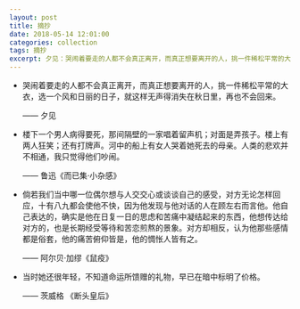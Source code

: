 ```yaml
---
layout: post
title: 摘抄
date: 2018-05-14 12:01:00
categories: collection
tags: 摘抄
excerpt: 夕见：哭闹着要走的人都不会真正离开，而真正想要离开的人，挑一件稀松平常的大衣，选一个风和日丽的日子，就这样无声得消失在秋日里，再也不会回来。 鲁迅《而已集·小杂感》：楼下一个男人病得要死，那间隔壁的一家唱着留声机；对面是弄孩子。楼上有两人狂笑；还有打牌声。河中的船上有女人哭着她死去的母亲。人类的悲欢并不相通，我只觉得他们吵闹...
---
```


- 哭闹着要走的人都不会真正离开，而真正想要离开的人，挑一件稀松平常的大衣，选一个风和日丽的日子，就这样无声得消失在秋日里，再也不会回来。

    —— 夕见

- 楼下一个男人病得要死，那间隔壁的一家唱着留声机；对面是弄孩子。楼上有两人狂笑；还有打牌声。河中的船上有女人哭着她死去的母亲。人类的悲欢并不相通，我只觉得他们吵闹。

    —— 鲁迅《而已集·小杂感》

- 倘若我们当中哪一位偶尔想与人交交心或谈谈自己的感受，对方无论怎样回应，十有八九都会使他不快，因为他发现与他对话的人在顾左右而言他。他自己表达的，确实是他在日复一日的思虑和苦痛中凝结起来的东西，他想传达给对方的，也是长期经受等待和苦恋煎熬的景象。对方却相反，认为他那些感情都是俗套，他的痛苦俯仰皆是，他的惆怅人皆有之。

    —— 阿尔贝·加缪《鼠疫》

- 当时她还很年轻，不知道命运所馈赠的礼物，早已在暗中标明了价格。

    —— 茨威格 《断头皇后》